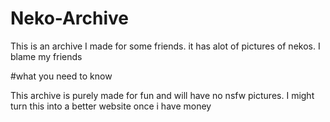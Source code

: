 # Neko-Archive
This is an archive I made for some friends. it has alot of pictures of nekos. I blame my friends

#what you need to know

This archive is purely made for fun and will have no nsfw pictures.
I might turn this into a better website once i have money
